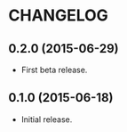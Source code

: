 CHANGELOG
=========

0.2.0 (2015-06-29)
------------------

* First beta release.

0.1.0 (2015-06-18)
------------------

* Initial release.
